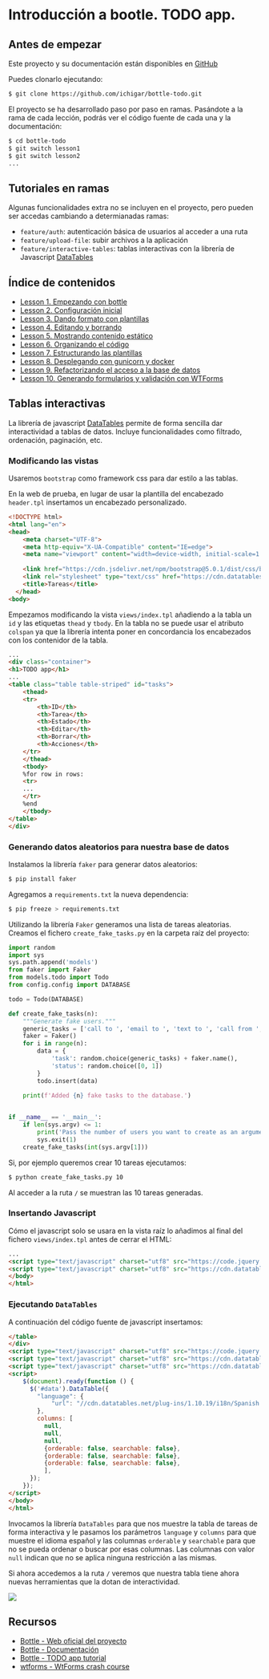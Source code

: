 # Introducción a bootle. TODO app.

## Antes de empezar

Este proyecto y su documentación están disponibles en [GitHub](https://github.com/ichigar/bottle-todo)

Puedes clonarlo ejecutando:

```bash
$ git clone https://github.com/ichigar/bottle-todo.git
```

El proyecto se ha desarrollado paso por paso en ramas. Pasándote a la rama de cada lección, podrás ver el código fuente de cada una y la documentación:

```bash
$ cd bottle-todo
$ git switch lesson1
$ git switch lesson2
...
```
## Tutoriales en ramas

Algunas funcionalidades extra no se incluyen en el proyecto, pero pueden ser accedas cambiando a determianadas ramas:

* `feature/auth`: autenticación básica de usuarios al acceder a una ruta
* `feature/upload-file`: subir archivos a la aplicación
* `feature/interactive-tables`: tablas interactivas con la librería de Javascript [DataTables](https://datatables.net/)

## Índice de contenidos

* [Lesson 1. Empezando con bottle](doc/lesson1.md)
* [Lesson 2. Configuración inicial](doc/lesson2.md)
* [Lesson 3. Dando formato con plantillas](doc/lesson3.md)
* [Lesson 4. Editando y borrando](doc/lesson4.md)
* [Lesson 5. Mostrando contenido estático](doc/lesson5.md)
* [Lesson 6. Organizando el código](doc/lesson6.md)
* [Lesson 7. Estructurando las plantillas](doc/lesson7.md)
* [Lesson 8. Desplegando con gunicorn y docker](doc/lesson8.md)
* [Lesson 9. Refactorizando el acceso a la base de datos](doc/lesson9.md)
* [Lesson 10. Generando formularios y validación con WTForms](doc/lesson10.md)

## Tablas interactivas 

La librería de javascript [DataTables](https://datatables.net/) permite de forma sencilla dar interactividad a tablas de datos. Incluye funcionalidades como filtrado, ordenación, paginación, etc.

### Modificando las vistas

Usaremos `bootstrap` como framework css para dar estilo a las tablas.

En la web de prueba, en lugar de usar la plantilla del encabezado `header.tpl` insertamos un encabezado personalizado.

```html
<!DOCTYPE html>
<html lang="en">
<head>
    <meta charset="UTF-8">
    <meta http-equiv="X-UA-Compatible" content="IE=edge">
    <meta name="viewport" content="width=device-width, initial-scale=1.0">
    
    <link href="https://cdn.jsdelivr.net/npm/bootstrap@5.0.1/dist/css/bootstrap.min.css" rel="stylesheet" integrity="sha384-+0n0xVW2eSR5OomGNYDnhzAbDsOXxcvSN1TPprVMTNDbiYZCxYbOOl7+AMvyTG2x" crossorigin="anonymous">
    <link rel="stylesheet" type="text/css" href="https://cdn.datatables.net/1.10.25/css/dataTables.bootstrap5.css">
    <title>Tareas</title>
  </head>
<body>
```

Empezamos modificando la vista `views/index.tpl` añadiendo a la tabla un `id` y las etiquetas `thead` y `tbody`. En la tabla no se puede usar el atributo `colspan` ya que la librería intenta poner en concordancia los encabezados con los contenidor de la tabla.

```html
...
<div class="container">
<h1>TODO app</h1>
...
<table class="table table-striped" id="tasks">
    <thead>
    <tr>
        <th>ID</th>
        <th>Tarea</th>
        <th>Estado</th>
        <th>Editar</th>
        <th>Borrar</th>
        <th>Acciones</th>
    </tr>
    </thead>
    <tbody>
    %for row in rows:
    <tr>
    ...
    </tr>
    %end
    </tbody>
</table>
</div>
```

### Generando datos aleatorios para nuestra base de datos

Instalamos la librería `faker` para generar datos aleatorios:

```bash
$ pip install faker
```

Agregamos a `requirements.txt` la nueva dependencia:

```bash
$ pip freeze > requirements.txt
```


Utilizando la librería `Faker` generamos una lista de tareas aleatorias. Creamos el fichero `create_fake_tasks.py` en la carpeta raíz del proyecto:

```python
import random
import sys
sys.path.append('models')
from faker import Faker
from models.todo import Todo
from config.config import DATABASE

todo = Todo(DATABASE)

def create_fake_tasks(n):
    """Generate fake users."""
    generic_tasks = ['call to ', 'email to ', 'text to ', 'call from ', 'email from ', 'text from ']
    faker = Faker()
    for i in range(n):
        data = {
            'task': random.choice(generic_tasks) + faker.name(), 
            'status': random.choice([0, 1])
        }
        todo.insert(data)
        
    print(f'Added {n} fake tasks to the database.')


if __name__ == '__main__':
    if len(sys.argv) <= 1:
        print('Pass the number of users you want to create as an argument.')
        sys.exit(1)
    create_fake_tasks(int(sys.argv[1]))
```

Si, por ejemplo queremos crear 10 tareas ejecutamos:

```bash
$ python create_fake_tasks.py 10
```

Al acceder a la ruta `/` se muestran las 10 tareas generadas.

### Insertando Javascript

Cómo el javascript solo se usara en la vista raíz lo añadimos al final del fichero `views/index.tpl` antes de cerrar el HTML:

```html
...
<script type="text/javascript" charset="utf8" src="https://code.jquery.com/jquery-3.6.0.min.js"></script>
<script type="text/javascript" charset="utf8" src="https://cdn.datatables.net/1.10.25/js/jquery.dataTables.js"></script>
</body>
</html>
```

### Ejecutando `DataTables`

A continuación del código fuente de javascript insertamos:

```html
</table>
</div>
<script type="text/javascript" charset="utf8" src="https://code.jquery.com/jquery-3.6.0.min.js"></script>
<script type="text/javascript" charset="utf8" src="https://cdn.datatables.net/1.10.25/js/jquery.dataTables.js"></script>
<script type="text/javascript" charset="utf8" src="https://cdn.datatables.net/1.10.25/js/dataTables.bootstrap5.js"></script>
<script>
    $(document).ready(function () {
      $('#data').DataTable({
        "language": {
            "url": "//cdn.datatables.net/plug-ins/1.10.19/i18n/Spanish.json"
        },
        columns: [
          null,
          null,
          null,
          {orderable: false, searchable: false},
          {orderable: false, searchable: false},
          {orderable: false, searchable: false},
          ],
      });
    });
</script>
</body>
</html>
```

Invocamos la librería `DataTables` para que nos muestre la tabla de tareas de forma interactiva y le pasamos los parámetros `language` y `columns` para que muestre el idioma español y las columnas `orderable` y `searchable` para que no se pueda ordenar o buscar por esas columnas. Las columnas con valor `null` indican que no se aplica ninguna restricción a las mismas.

Si ahora accedemos a la ruta `/` veremos que nuestra tabla tiene ahora nuevas herramientas que la dotan de interactividad.

![](doc/imgs/data_tables.png)
## Recursos

* [Bottle - Web oficial del proyecto](http://bottlepy.org/)
* [Bottle - Documentación](https://bottlepy.org/docs/dev/index.html)
* [Bottle - TODO app tutorial](https://bottlepy.org/docs/dev/tutorial_app.html)
* [wtforms - WtForms crash course](https://wtforms.readthedocs.io/en/3.0.x/crash_course/)